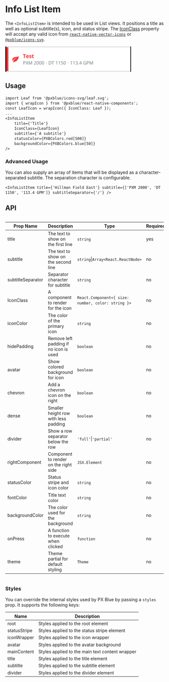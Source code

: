 # Info List Item

The `<InfoListItem>` is intended to be used in List views. It positions a title as well as optional subtitle(s), icon, and status stripe. The [IconClass](./iconWrapper.md) property will accept any valid icon from [`react-native-vector-icons`](https://www.npmjs.com/package/react-native-vector-icons) or [`@pxblue/icons-svg`](https://www.npmjs.com/package/@pxblue/icons-svg).

<img width="400" alt="Info List Item component" src="./images/infoListItem.png">

## Usage

```tsx
import Leaf from '@pxblue/icons-svg/leaf.svg';
import { wrapIcon } from '@pxblue/react-native-components';
const LeafIcon = wrapIcon({ IconClass: Leaf });
...
<InfoListItem
    title={'Title'}
    IconClass={LeafIcon}
    subtitle={'A subtitle'}
    statusColor={PXBColors.red[500]}
    backgroundColor={PXBColors.blue[50]}
/>
```

### Advanced Usage

You can also supply an array of items that will be displayed as a character-separated subtitle. The separation character is configurable.

```tsx
<InfoListItem title={'Hillman Field East'} subtitle={['PXM 2000', 'DT 1150', '113.4 GPM']} subtitleSeparator={'/'} />
```

## API

<div style="overflow: auto">

| Prop Name         | Description                            | Type                                               | Required | Default        |
| ----------------- | -------------------------------------- | -------------------------------------------------- | -------- | -------------- |
| title             | The text to show on the first line     | `string`                                           | yes      |                |
| subtitle          | The text to show on the second line    | `string`\|`Array<React.ReactNode>`                 | no       |                |
| subtitleSeparator | Separator character for subtitle       | `string`                                           | no       | '·' ('\u00B7') |
| IconClass         | A component to render for the icon     | `React.Component<{ size: number, color: string }>` | no       |                |
| iconColor         | The color of the primary icon          | `string`                                           | no       |                |
| hidePadding       | Remove left padding if no icon is used | `boolean`                                          | no       | false          |
| avatar            | Show colored background for icon       | `boolean`                                          | no       | false          |
| chevron           | Add a chevron icon on the right        | `boolean`                                          | no       | false          |
| dense             | Smaller height row with less padding   | `boolean`                                          | no       | false          |
| divider           | Show a row separator below the row     | `'full'`\|`'partial'`                              | no       |                |
| rightComponent    | Component to render on the right side  | `JSX.Element`                                      | no       |                |
| statusColor       | Status stripe and icon color           | `string`                                           | no       |                |
| fontColor         | Title text color                       | `string`                                           | no       |                |
| backgroundColor   | The color used for the background      | `string`                                           | no       |                |
| onPress           | A function to execute when clicked     | `function`                                         | no       |                |
| theme             | Theme partial for default styling      | `Theme`                               | no       |                |

</div>


### Styles

You can override the internal styles used by PX Blue by passing a `styles` prop. It supports the following keys:

| Name              | Description                                     |
| ----------------- | ----------------------------------------------- |
| root              | Styles applied to the root element              |
| statusStripe      | Styles applied to the status stripe element     |
| iconWrapper       | Styles applied to the icon wrapper              |
| avatar            | Styles applied to the avatar background         |
| mainContent       | Styles applied to the main text content wrapper |
| title             | Styles applied to the title element             |
| subtitle          | Styles applied to the subtitle element          |
| divider           | Styles applied to the divider element           |